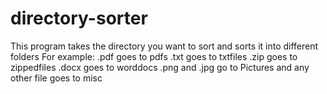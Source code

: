 # directory-sorter

This program takes the directory you want to sort and sorts it into different folders
For example:
.pdf goes to pdfs
.txt goes to txtfiles
.zip goes to zippedfiles
.docx goes to worddocs
.png and .jpg go to Pictures
and any other file goes to misc
